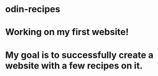 # odin-recipes
# Working on my first website!
# My goal is to successfully create a website with a few recipes on it. 
